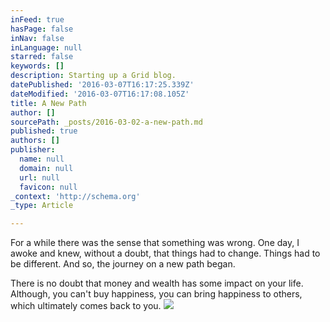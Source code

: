 ```yaml
---
inFeed: true
hasPage: false
inNav: false
inLanguage: null
starred: false
keywords: []
description: Starting up a Grid blog.
datePublished: '2016-03-07T16:17:25.339Z'
dateModified: '2016-03-07T16:17:08.105Z'
title: A New Path
author: []
sourcePath: _posts/2016-03-02-a-new-path.md
published: true
authors: []
publisher:
  name: null
  domain: null
  url: null
  favicon: null
_context: 'http://schema.org'
_type: Article

---
```

For a while there was the sense that something was wrong. One day, I awoke and knew, without a doubt, that things had to change. Things had to be different. And so, the journey on a new path began. 

There is no doubt that money and wealth has some impact on your life. Although, you can't buy happiness, you can bring happiness to others, which ultimately comes back to you. ![](https://the-grid-user-content.s3-us-west-2.amazonaws.com/fbf48a3d-70ee-4fff-a545-1275879b9866.jpg)